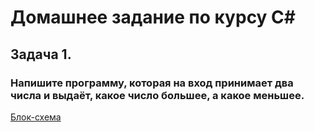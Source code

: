 # Домашнее задание по курсу С#

## Задача 1.

### Напишите программу, которая на вход принимает два числа и выдаёт, какое число большее, а какое меньшее.

 [Блок-схема]()